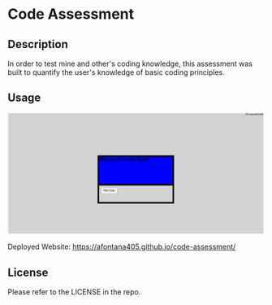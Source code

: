 # Code Assessment

## Description

In order to test mine and other's coding knowledge, this assessment was built to quantify the user's knowledge of basic coding principles.

## Usage

![Coding Assessment](./assets/images/quiz-assessment-pic.png)

Deployed Website: https://afontana405.github.io/code-assessment/

## License

Please refer to the LICENSE in the repo.